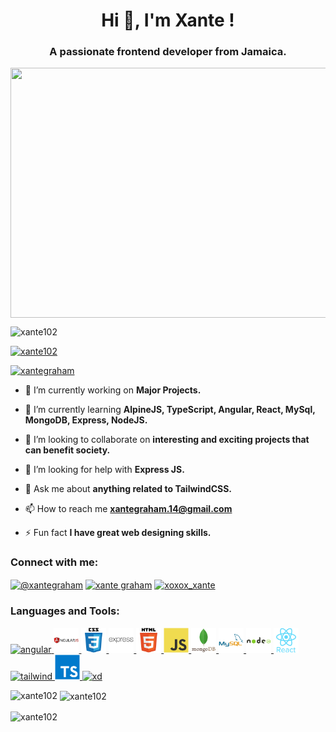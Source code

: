 <h1 align="center">Hi 👋, I'm Xante !</h1>
<h3 align="center">A passionate frontend developer from Jamaica.</h3>

<p><img src="https://cdn.dribbble.com/users/519645/screenshots/10478053/media/1d978bf5172bbb0542dc49ddd4019e7e.gif" align="center" height="400" width="700">
</p>

<p align="left"> <img src="https://komarev.com/ghpvc/?username=xante102&label=Profile%20views&color=0e75b6&style=flat" alt="xante102" /> </p>

<p align="left"> <a href="https://github.com/ryo-ma/github-profile-trophy"><img src="https://github-profile-trophy.vercel.app/?username=xante102" alt="xante102" /></a> </p>

<p align="left"> <a href="https://twitter.com/@xantegraham" target="blank"><img src="https://img.shields.io/twitter/follow/xantegraham?logo=twitter&style=for-the-badge" alt="xantegraham" /></a> </p>

- 🔭 I’m currently working on **Major Projects.**

- 🌱 I’m currently learning **AlpineJS, TypeScript, Angular, React, MySql, MongoDB, Express, NodeJS.**

- 👯 I’m looking to collaborate on **interesting and exciting projects that can benefit society.**

- 🤝 I’m looking for help with **Express JS.**

- 💬 Ask me about **anything related to TailwindCSS.**

- 📫 How to reach me **xantegraham.14@gmail.com**

- ⚡ Fun fact **I have great web designing skills.**

<h3 align="left">Connect with me:</h3>
<p align="left">
<a href="https://twitter.com/@xantegraham" target="blank"><img align="center" src="https://raw.githubusercontent.com/rahuldkjain/github-profile-readme-generator/master/src/images/icons/Social/twitter.svg" alt="@xantegraham" height="30" width="40" /></a>
<a href="https://linkedin.com/in/xante graham" target="blank"><img align="center" src="https://raw.githubusercontent.com/rahuldkjain/github-profile-readme-generator/master/src/images/icons/Social/linked-in-alt.svg" alt="xante graham" height="30" width="40" /></a>
<a href="https://instagram.com/xoxox_xante" target="blank"><img align="center" src="https://raw.githubusercontent.com/rahuldkjain/github-profile-readme-generator/master/src/images/icons/Social/instagram.svg" alt="xoxox_xante" height="30" width="40" /></a>
</p>

<h3 align="left">Languages and Tools:</h3>
<p align="left"> <a href="https://angular.io" target="_blank" rel="noreferrer"> <img src="https://angular.io/assets/images/logos/angular/angular.svg" alt="angular" width="40" height="40"/> </a> <a href="https://angular.io" target="_blank" rel="noreferrer"> <img src="https://raw.githubusercontent.com/devicons/devicon/master/icons/angularjs/angularjs-original-wordmark.svg" alt="angularjs" width="40" height="40"/> </a> <a href="https://www.w3schools.com/css/" target="_blank" rel="noreferrer"> <img src="https://raw.githubusercontent.com/devicons/devicon/master/icons/css3/css3-original-wordmark.svg" alt="css3" width="40" height="40"/> </a> <a href="https://expressjs.com" target="_blank" rel="noreferrer"> <img src="https://raw.githubusercontent.com/devicons/devicon/master/icons/express/express-original-wordmark.svg" alt="express" width="40" height="40"/> </a> <a href="https://www.w3.org/html/" target="_blank" rel="noreferrer"> <img src="https://raw.githubusercontent.com/devicons/devicon/master/icons/html5/html5-original-wordmark.svg" alt="html5" width="40" height="40"/> </a> <a href="https://developer.mozilla.org/en-US/docs/Web/JavaScript" target="_blank" rel="noreferrer"> <img src="https://raw.githubusercontent.com/devicons/devicon/master/icons/javascript/javascript-original.svg" alt="javascript" width="40" height="40"/> </a> <a href="https://www.mongodb.com/" target="_blank" rel="noreferrer"> <img src="https://raw.githubusercontent.com/devicons/devicon/master/icons/mongodb/mongodb-original-wordmark.svg" alt="mongodb" width="40" height="40"/> </a> <a href="https://www.mysql.com/" target="_blank" rel="noreferrer"> <img src="https://raw.githubusercontent.com/devicons/devicon/master/icons/mysql/mysql-original-wordmark.svg" alt="mysql" width="40" height="40"/> </a> <a href="https://nodejs.org" target="_blank" rel="noreferrer"> <img src="https://raw.githubusercontent.com/devicons/devicon/master/icons/nodejs/nodejs-original-wordmark.svg" alt="nodejs" width="40" height="40"/> </a> <a href="https://reactjs.org/" target="_blank" rel="noreferrer"> <img src="https://raw.githubusercontent.com/devicons/devicon/master/icons/react/react-original-wordmark.svg" alt="react" width="40" height="40"/> </a> <a href="https://tailwindcss.com/" target="_blank" rel="noreferrer"> <img src="https://www.vectorlogo.zone/logos/tailwindcss/tailwindcss-icon.svg" alt="tailwind" width="40" height="40"/> </a> <a href="https://www.typescriptlang.org/" target="_blank" rel="noreferrer"> <img src="https://raw.githubusercontent.com/devicons/devicon/master/icons/typescript/typescript-original.svg" alt="typescript" width="40" height="40"/> </a> <a href="https://www.adobe.com/products/xd.html" target="_blank" rel="noreferrer"> <img src="https://cdn.worldvectorlogo.com/logos/adobe-xd.svg" alt="xd" width="40" height="40"/> </a> </p>

<p><img align="left" src="https://github-readme-stats.vercel.app/api/top-langs?username=xante102&show_icons=true&locale=en&layout=compact" alt="xante102" /></p>

<p>&nbsp;<img align="center" src="https://github-readme-stats.vercel.app/api?username=xante102&show_icons=true&locale=en" alt="xante102" /></p>

<p><img align="center" src="https://github-readme-streak-stats.herokuapp.com/?user=xante102&" alt="xante102" /></p>
